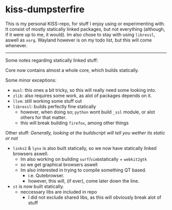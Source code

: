 # kiss-dumpsterfire

This is my personal KISS-repo, for stuff I enjoy using or experimenting with.
It consist of mostly statically linked packages, but not everything (although, if
it were up to me, it would).
Im also chose to stay with using `libressl`, aswell as `xorg`. 
Wayland however is on my todo list, but this will come whenever. 

---

Some notes regarding statically linked stuff:

Core now contains almost a whole core, which builds statically.

Some minor exceptions:
- `musl`: this ones a bit tricky, so this will really need some looking into.
- `zlib`: also requires some work, as alot of packages depends on it.
- `llvm`: still working some stuff out
- `libressl`: builds perfectly fine statically 
	- however, when doing so; `python` wont build `_ssl` module, or alot others for that matter.
	- this will break building `firefox`, among other things

Other stuff:
*Generally, looking at the buildscript will tell you wether its static or not*
- `links2` & `lynx` is also built statically, so we  now have statically linked browsers aswell.
	- Im also working on building `surf`/`vimb`statically + `webkit2gtk`
	- so we get graphical browsers aswell
	- Im also interested in trying to compile something QT based. 
		- i.e. Qutebrowser.
		- however, this will, (if ever), come later down the line.
- `st` is now built statically.
	- neccessary libs are included in repo
		- I did not exclude shared libs, as this will obviously break alot of stuff

